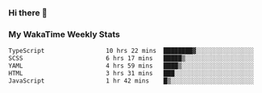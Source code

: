 ### Hi there 👋

<!--
**royschrauwen/royschrauwen** is a ✨ _special_ ✨ repository because its `README.md` (this file) appears on your GitHub profile.

Here are some ideas to get you started:

- 🔭 I’m currently working on ...
- 🌱 I’m currently learning ...
- 👯 I’m looking to collaborate on ...
- 🤔 I’m looking for help with ...
- 💬 Ask me about ...
- 📫 How to reach me: ...
- 😄 Pronouns: ...
- ⚡ Fun fact: ...
-->


### My WakaTime Weekly Stats
<!--START_SECTION:waka-->

```txt
TypeScript                 10 hrs 22 mins  ████████▓░░░░░░░░░░░░░░░░   35.18 %
SCSS                       6 hrs 17 mins   █████▒░░░░░░░░░░░░░░░░░░░   21.33 %
YAML                       4 hrs 59 mins   ████▒░░░░░░░░░░░░░░░░░░░░   16.92 %
HTML                       3 hrs 31 mins   ███░░░░░░░░░░░░░░░░░░░░░░   11.98 %
JavaScript                 1 hr 42 mins    █▒░░░░░░░░░░░░░░░░░░░░░░░   05.81 %
```

<!--END_SECTION:waka-->
